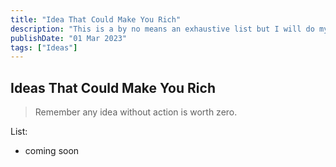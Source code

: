 ```yaml
---
title: "Idea That Could Make You Rich"
description: "This is a by no means an exhaustive list but I will do my best to provide a list of ideas that have serious upsides"
publishDate: "01 Mar 2023"
tags: ["Ideas"]
---
```


## Ideas That Could Make You Rich

> Remember any idea without action is worth zero. 

List:

- coming soon

